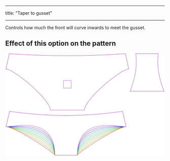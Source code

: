 - - -
title: "Taper to gusset"
- - -

Controls how much the front will curve inwards to meet the gusset.

## Effect of this option on the pattern

![This image shows the effect of this option by superimposing several variants that have a different value for this option](ursula_tapertogusset_sample.svg "Effect of this option on the pattern")
